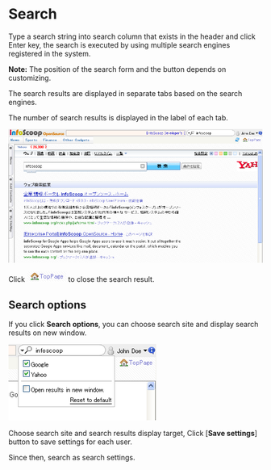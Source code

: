 # Search

Type a search string into search column that exists in the header and click Enter key, the search is executed by using multiple search engines registered in the system.

**Note:** The position of the search form and the button depends on customizing.

The search results are displayed in separate tabs based on the search engines.

The number of search results is displayed in the label of each tab.

![The Screen of search result]


Click ![To top page] to close the search result.


## Search options

If you click __Search options__, you can choose search site and display search results on new window.

![Selection of the search sites]

Choose search site and search results display target, Click [**Save settings**] button to save settings for each user.

Since then, search as search settings.


[The Screen of search result]: images/etc/search-1.png
[To top page]: images/command-bar/going-back-to-top-page-2.png
[Selection of the search sites]: images/etc/search-2.png
